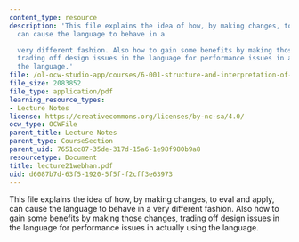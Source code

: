 ```yaml
---
content_type: resource
description: 'This file explains the idea of how, by making changes, to eval and apply,
  can cause the language to behave in a

  very different fashion. Also how to gain some benefits by making those changes,
  trading off design issues in the language for performance issues in actually using
  the language.'
file: /ol-ocw-studio-app/courses/6-001-structure-and-interpretation-of-computer-programs-spring-2005/d6087b7d63f519205f5ff2cff3e63973_lecture21webhan.pdf
file_size: 2083852
file_type: application/pdf
learning_resource_types:
- Lecture Notes
license: https://creativecommons.org/licenses/by-nc-sa/4.0/
ocw_type: OCWFile
parent_title: Lecture Notes
parent_type: CourseSection
parent_uid: 7651cc87-35de-317d-15a6-1e98f980b9a8
resourcetype: Document
title: lecture21webhan.pdf
uid: d6087b7d-63f5-1920-5f5f-f2cff3e63973
---
```

This file explains the idea of how, by making changes, to eval and apply, can cause the language to behave in a
very different fashion. Also how to gain some benefits by making those changes, trading off design issues in the language for performance issues in actually using the language.